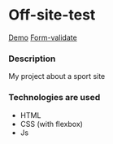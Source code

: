 # Off-site-test
[Demo](https://yevhentkachuk.github.io/Off-site-test/index.html)
[Form-validate](https://yevhentkachuk.github.io/Off-site-test/form.html)

### Description

My project about a sport site 

### Technologies are used

- HTML
- CSS (with flexbox)
- Js
